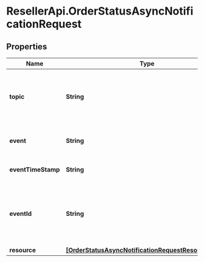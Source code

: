 # ResellerApi.OrderStatusAsyncNotificationRequest

## Properties

Name | Type | Description | Notes
------------ | ------------- | ------------- | -------------
**topic** | **String** | Field for identifying whether it is a reseller or vendor event. For eg, resellers/orders | [optional] 
**event** | **String** | The event sent in the request. For eg, im::create. | [optional] 
**eventTimeStamp** | **String** | The timestamp at which the event was sent. | [optional] 
**eventId** | **String** | A unique id used as identifier for the sepcific event and used for generating the x-hub signature. | [optional] 
**resource** | [**[OrderStatusAsyncNotificationRequestResourceInner]**](OrderStatusAsyncNotificationRequestResourceInner.md) |  | [optional] 


